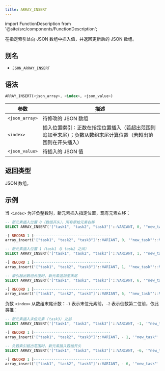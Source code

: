 ```yaml
---
title: ARRAY_INSERT
---
```

import FunctionDescription from '@site/src/components/FunctionDescription';

<FunctionDescription description="引入或更新于：v1.2.762"/>

在指定索引处向 JSON 数组中插入值，并返回更新后的 JSON 数组。

## 别名

- `JSON_ARRAY_INSERT`

## 语法

```sql
ARRAY_INSERT(<json_array>, <index>, <json_value>)
```

| 参数          | 描述                                                                                                                                  |
|---------------|--------------------------------------------------------------------------------------------------------------------------------------|
| `<json_array>` | 待修改的 JSON 数组                                                                                                                  |
| `<index>`      | 插入位置索引：正数在指定位置插入（若超出范围则追加至末尾）；负数从数组末尾计算位置（若超出范围则在开头插入） |
| `<json_value>` | 待插入的 JSON 值                                                                                                                    |

## 返回类型

JSON 数组。

## 示例

当 `<index>` 为非负整数时，新元素插入指定位置，现有元素右移：

```sql
-- 新元素插入位置 0（数组开头），所有原始元素右移
SELECT ARRAY_INSERT('["task1", "task2", "task3"]'::VARIANT, 0, '"new_task"'::VARIANT);

-[ RECORD 1 ]-----------------------------------
array_insert('["task1", "task2", "task3"]'::VARIANT, 0, '"new_task"'::VARIANT): ["new_task","task1","task2","task3"]

-- 新元素插入位置 1（task1 与 task2 之间）
SELECT ARRAY_INSERT('["task1", "task2", "task3"]'::VARIANT, 1, '"new_task"'::VARIANT);

-[ RECORD 1 ]-----------------------------------
array_insert('["task1", "task2", "task3"]'::VARIANT, 1, '"new_task"'::VARIANT): ["task1","new_task","task2","task3"]

-- 索引超出数组长度时，新元素追加至末尾
SELECT ARRAY_INSERT('["task1", "task2", "task3"]'::VARIANT, 6, '"new_task"'::VARIANT);

-[ RECORD 1 ]-----------------------------------
array_insert('["task1", "task2", "task3"]'::VARIANT, 6, '"new_task"'::VARIANT): ["task1","task2","task3","new_task"]
```

负数 `<index>` 从数组末尾计数：`-1` 表示末位元素前，`-2` 表示倒数第二位前，依此类推：

```sql
-- 新元素插入末位元素 (task3) 之前
SELECT ARRAY_INSERT('["task1", "task2", "task3"]'::VARIANT, -1, '"new_task"'::VARIANT);

-[ RECORD 1 ]-----------------------------------
array_insert('["task1", "task2", "task3"]'::VARIANT, - 1, '"new_task"'::VARIANT): ["task1","task2","new_task","task3"]

-- 负数索引超出范围时，新元素插入数组开头
SELECT ARRAY_INSERT('["task1", "task2", "task3"]'::VARIANT, -6, '"new_task"'::VARIANT);

-[ RECORD 1 ]-----------------------------------
array_insert('["task1", "task2", "task3"]'::VARIANT, - 6, '"new_task"'::VARIANT): ["new_task","task1","task2","task3"]
```